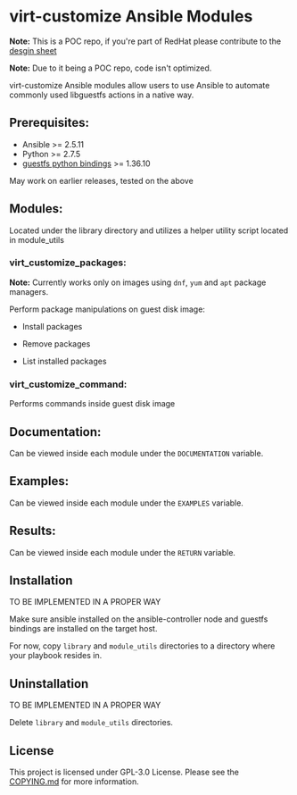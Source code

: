 # virt-customize Ansible Modules

**Note:** This is a POC repo, if you're part of RedHat please contribute to the [desgin sheet](https://docs.google.com/document/d/1ho_iVpoyiGbAX8mtgpfByGtlwvKNQ8bcmd_0-orz45s/)

**Note:** Due to it being a POC repo, code isn't optimized.

virt-customize Ansible modules allow users to use Ansible to automate commonly used libguestfs actions in a native way.

## Prerequisites:

* Ansible >= 2.5.11
* Python >= 2.7.5
* [guestfs python bindings](http://libguestfs.org/guestfs-python.3.html#using-python-bindings-in-a-virtualenv) >= 1.36.10

May work on earlier releases, tested on the above

## Modules:

Located under the library directory and utilizes a helper utility script located in module_utils

### virt_customize_packages:

**Note:** Currently works only on images using `dnf`, `yum` and `apt` package managers.

Perform package manipulations on guest disk image:

* Install packages

* Remove packages

* List installed packages

### virt_customize_command:

Performs commands inside guest disk image

## Documentation:

Can be viewed inside each module under the `DOCUMENTATION` variable.

## Examples:

Can be viewed inside each module under the `EXAMPLES` variable.

## Results:

Can be viewed inside each module under the `RETURN` variable.

## Installation

TO BE IMPLEMENTED IN A PROPER WAY

Make sure ansible installed on the ansible-controller node and guestfs bindings are installed on the target host.

For now, copy `library` and `module_utils` directories to a directory where your playbook resides in.

## Uninstallation

TO BE IMPLEMENTED IN A PROPER WAY

Delete `library` and `module_utils` directories.

## License

This project is licensed under GPL-3.0 License. Please see the [COPYING.md](https://github.com/vkhitrin/virt-customize-ansible-modules/blob/master/COPYING.md) for more information.
